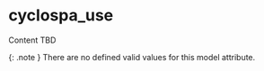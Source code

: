 # cyclospa_use
Content TBD


{: .note }
There are no defined valid values for this model attribute.
